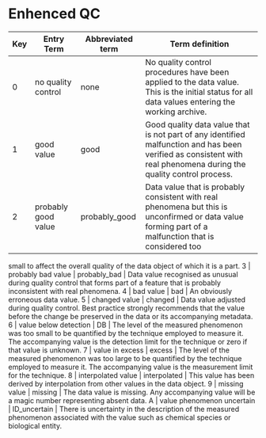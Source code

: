 # Enhenced QC

Key | Entry Term | Abbreviated term | Term definition
--- | --- | --- | ---
0 | no quality control | none | No quality control procedures have been applied to the data value. This is the initial status for all data values entering the working archive.
1 | good value | good | Good quality data value that is not part of any identified malfunction and has been verified as consistent with real phenomena during the quality control process.
2 | probably good value | probably_good | Data value that is probably consistent with real phenomena but this is unconfirmed or data value forming part of a malfunction that is considered too 
small to affect the overall quality of the data object of 
which it is a part.
3 | probably bad value | probably_bad | Data value recognised as unusual during quality control that forms part of a feature that is probably inconsistent with real phenomena.
4 | bad value | bad | An obviously erroneous data value.
5 | changed value | changed | Data value adjusted during quality control. Best practice strongly recommends that the value before the change be preserved in the data or its accompanying metadata.
6 | value below detection | DB | The level of the measured phenomenon was too small to be quantified by the technique employed to measure it. The accompanying value is the detection limit for the technique or zero if that value is unknown.
7 | value in excess | excess | The level of the measured phenomenon was too large to be quantified by the technique employed to measure it. The accompanying value is the measurement limit 
for the technique.
8 | interpolated value | interpolated | This value has been derived by interpolation from other values in the data object.
9 | missing value | missing | The data value is missing. Any accompanying value will be a magic number representing absent data.
A | value phenomenon uncertain | ID_uncertain | There is uncertainty in the description of the measured phenomenon associated with the value such as chemical species or biological entity.
